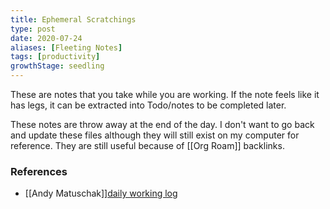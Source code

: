 ```yaml
---
title: Ephemeral Scratchings
type: post
date: 2020-07-24
aliases: [Fleeting Notes]
tags: [productivity]
growthStage: seedling
---
```


These are notes that you take while you are working. If the note feels like it has legs, it can be extracted into Todo/notes to be completed later.

These notes are throw away at the end of the day. I don't want to go back and update these files although they will still exist on my computer for reference. They are still useful because of [[Org Roam]] backlinks.

### References

- [[Andy Matuschak]][daily working log](https://notes.andymatuschak.org/z28QkpK3vRKQTacjFDfGYBhCXHqHuVWJzny9)
